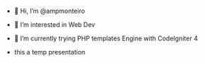 - 👋 Hi, I’m @ampmonteiro
- 👀 I’m interested in Web Dev
- 🌱 I’m currently trying PHP templates Engine with CodeIgniter 4

-  this a temp presentation
